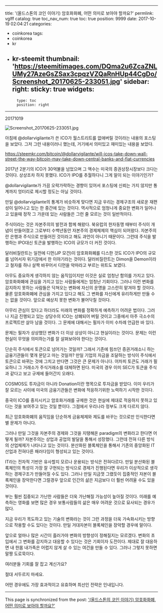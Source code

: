 
---
title: '(올드스톤의 코인 이야기) 암호화화폐, 어떤 의미로 보아야 할까요?'
permlink: vglff
catalog: true
toc_nav_num: true
toc: true
position: 9999
date: 2017-10-19 02:04:21
categories:
- coinkorea
tags:
- coinkorea
- kr
- kr-steemit
thumbnail: 'https://steemitimages.com/DQma2u6ZcaZNLUMy27AzeGsZSax3cpqzVZQaRnHUp44CgDo/Screenshot_20170625-233051.jpg'
sidebar:
    right:
        sticky: true
widgets:
    -
        type: toc
        position: right
---


20171019

![Screenshot_20170625-233051.jpg](https://steemitimages.com/DQma2u6ZcaZNLUMy27AzeGsZSax3cpqzVZQaRnHUp44CgDo/Screenshot_20170625-233051.jpg)


아침에 @dollarvigilante가 쓴  ICO가 월스트리트를 없애버릴 것이라는 내용의 포스팅을 보았다. 그저 그런 내용이러니 했는데, 거기에서 의미있고 재미있는 내용을 보았다. 

https://steemkr.com/bitcoin/@dollarvigilante/will-icos-take-down-wall-street-the-way-bitcoin-may-take-down-central-banks-and-fiat-currencies

2017년 2분기의  ICO가 30억불을 넘었으며 그 액수는 미국의 증권상장시장보다 크다는 것이다. 상상조차 하지 못했다. ICO가 IPO를 추월하다니 그게 말이 되는 이야기인가?

@dollarvigilante가 가끔 오락가락하는 경향이 있어서 포스팅에 신뢰는 가지 않지만 통계까지 엉터리로 제시할 정도는 아닐 것이다. 

만일 @dollarvigilante의 통계가 비슷하게 맞다면 지금 우리는 경제구조의 새로운 재편성이 일어나고 있는 한 중간에 있는 것이다. 역사적으로 엄청나게 중요한 변화가 일어나고 있을때 정작 그 가운데 있는 사람들은 그런 줄 모르는 것이 일반적이다. 

주식이라는 것은 자본주의의 발전과 함께 해왔다. 북유럽의 한자동맹 때부터 주식이 개념이 만들어졌고 그로부터 수백년동안 자본주의 경제체제의 핵심이 되어왔다. 자본주의란 은행과 주식으로 만들어진 것이라고 해도 과언이 아니기 때문이다. 그런데 주식을 발행하는 IPO대신 토큰을 발행하는 ICO의 규모가 더 커진 것이다. 

달러비질란트는 일전에 디먼(JP 모건)이 암호화화폐를 디스한 것도 ICO가 IPO의 규모를 넘어서자 위기감에서 한 이야기라는 것이다. 달러비질란트는 Dimon을 Demon이라고 철자를 하나 살짝 바꾸어서 디먼을 악마라고 부르는 위트도 보였다. 

아무도 중요하게 생각하지 않는 움직임이지만 이것은 실로 엄청난 함의를 가지고 있다. 암호화화폐에 관심을 가지고 있는 사람들에게는 엄청난 기회이다. 그러나 이런 변화를 감지하지 못하는 사람들은 닥쳐오는 변화에 자신의 운명을 고스란히 맡겨야 할 것이다. 물론 암호화화폐에 관심을 가지고 있다고 해도 그 변화를 자신에게 유리하게만 만들 수는 없을 것이다. 앞으로 예상치 못한 변화가 불어닥칠 것이다. 

아무리 관심이 있다고 하더라도 미래의 변화를 정확하게 예측하기 어려운 법이다. 그러나 지금 진행되고 있는 상당수의 ICO는 상폐되어 버릴 것이고 그중에서 아주 극소수의 프로젝트만 살아 남을 것이다. 그 문제에 대해서는 필자가 이미 수차례 언급한 바 있다. 

문제는 필자가 상상했던 변화가 더 이상 상상이 아니고 현실이라는 것이다. 문제는 이런 현실이 무엇을 의미하는가를 잘 살펴보아야 한다는 것이다. 

단순히 주식에서 토큰으로 넘어가는 것일까? 그래서 기존에 힘쓰던 증권거래소니 하는 금융기관들이 몇개 문닫고 마는 것일까? 만일 기업의 자금을 조달하는 방식이 주식에서 토큰으로 바뀌는 것에 그치고 만다면 그것은 큰 문제가 아니다. 어차피 토큰도 거래가 필요하니 그 거래소가 주식거래소를 대체하면 된다. 미국의 경우 이미  SEC가 토큰을 주식과 같다고 보고 규제에 들어간지 오래다. 

COSMOS도 투자금이 아니라 Donation이란 명목으로 투자금을 받았다. 이미 우리가 잘 모르는 사이에 미국의 금융기관들은 변화에 적응하기위한 노력하기 시작한 것이다. 

중국이 ICO를 중지시키고 암호화거래를 규제한 것은 현실에 제대로 적응하지 못하고 있다는 것을 보여주고 있는 것일 뿐이다. 그점에서 우리나라 정부도 크게 다르지 않다. 

최근 암호화화폐의 움직임을 단순하게 금융체제와 제도를 바꾸는 것으로만 인식한다면 별 문제가 아니다. 

그러나 만일 그것을 자본주의 경제와 그것을 지탱해온 paradigm의 변화라고 한다면 어떻게 될까? 자본주의는 상업과 공업의 발달을 통해서 성장했다. 그런데 전혀 다른 방식의 산업체제가 나타나고 있는 것이다. 분산화된 블록체인을 통해서 기존의 중앙화된 IT산업과 전혀다른 패러다임이 형성되고 있는 것이다. 

IT라는 전자적 기반은 유사할지 모르나 운용되는 방식은 전혀다르다. 만일 분산화된 블록체인의 특성이 가장 잘 구현되는 방식으로 경제가 진행된다면 우리가 이상적으로 생각하는 경제구조가 만들어질 수도 있다. 그러나 만일 지금껏 그랬듯이 집중적인 자본이 블록체인을 장악한다면 그럴경우 앞으로 인간의 삶은 지금보다 더 훨씬 어려울 수도 있을 것이다. 

부는 훨씬 집중되고 가난한 사람들은 더욱 가난해질 가능성이 높아질 것이다. 미래를 예측하는 영화를 보면 많은 경우 보통사람들의 삶은 매우 어려운 것으로 묘사되는 경우가 많다. 

지금 우리가 목도하고 있는 기술의 변화라는 것이 그런 과정을 더욱 가속화시키는 방향으로 작용할 수도 있다는 것이다. 만일 거대자본이 블록체인을 장악할 경우에 말이다. 

앞으로 얼마나 많은 시간이 흘러가야 변화의 방향성이 정해질지는 모르겠다. 변화의 초입에서 그 변화를 감지하고 대응할 수 있다는 것은 기회이자 도전이다. 제대로 잘 대응하면 내 한몸 내가족은 어렵지 않게 살 수 있는 여건을 만들 수 있다. 그러나 그렇지 못하면 말짱 도로묵이다. 

여러분들 기회를 잘 잡고 계신가요?

절대 서두르지 마세요. 

어떤 경우에도 가장 효과적이고 유효하며 최선인 전략은 인내입니다.

- - -

This page is synchronized from the post: ['(올드스톤의 코인 이야기) 암호화화폐, 어떤 의미로 보아야 할까요?'](https://steemit.com/@oldstone/vglff)
